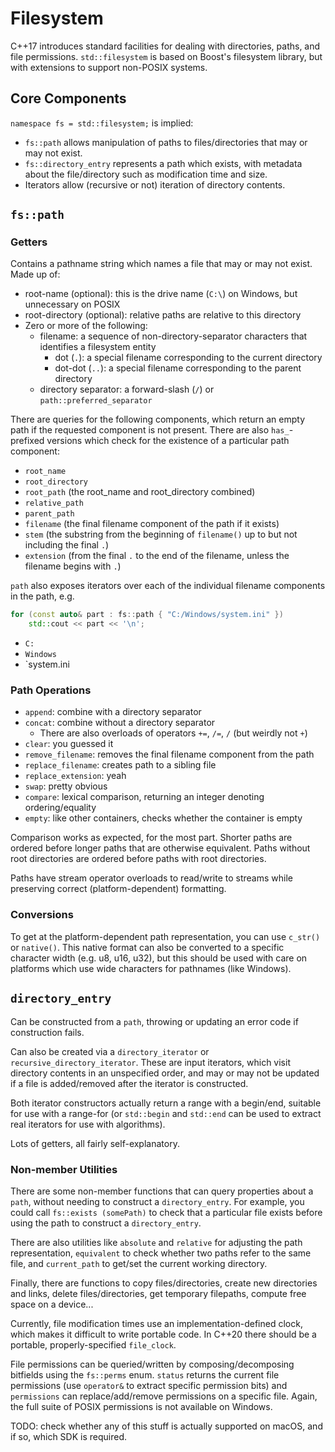 # Filesystem

C++17 introduces standard facilities for dealing with directories, paths, and file permissions.
`std::filesystem` is based on Boost's filesystem library, but with extensions to support non-POSIX
systems.

## Core Components

`namespace fs = std::filesystem;` is implied:

- `fs::path` allows manipulation of paths to files/directories that may or may not exist.
- `fs::directory_entry` represents a path which exists, with metadata about the file/directory
  such as modification time and size.
- Iterators allow (recursive or not) iteration of directory contents.

## `fs::path`

### Getters

Contains a pathname string which names a file that may or may not exist. Made up of:

- root-name (optional): this is the drive name (`C:\`) on Windows, but unnecessary on POSIX
- root-directory (optional): relative paths are relative to this directory
- Zero or more of the following:
  - filename: a sequence of non-directory-separator characters that identifies a filesystem entity
    - dot (`.`): a special filename corresponding to the current directory
    - dot-dot (`..`): a special filename corresponding to the parent directory
  - directory separator: a forward-slash (`/`) or `path::preferred_separator`

There are queries for the following components, which return an empty path if the requested
component is not present. There are also `has_`-prefixed versions which check for the existence of
a particular path component:

- `root_name`
- `root_directory`
- `root_path` (the root_name and root_directory combined)
- `relative_path`
- `parent_path`
- `filename` (the final filename component of the path if it exists)
- `stem` (the substring from the beginning of `filename()` up to but not including the final `.`)
- `extension` (from the final `.` to the end of the filename, unless the filename begins with `.`)

`path` also exposes iterators over each of the individual filename components in the path, e.g.

```cpp
for (const auto& part : fs::path { "C:/Windows/system.ini" })
    std::cout << part << '\n';
```

- `C:`
- `Windows`
- `system.ini

### Path Operations

- `append`: combine with a directory separator
- `concat`: combine without a directory separator
  - There are also overloads of operators `+=`, `/=`, `/` (but weirdly not `+`)
- `clear`: you guessed it
- `remove_filename`: removes the final filename component from the path
- `replace_filename`: creates path to a sibling file
- `replace_extension`: yeah
- `swap`: pretty obvious
- `compare`: lexical comparison, returning an integer denoting ordering/equality
- `empty`: like other containers, checks whether the container is empty

Comparison works as expected, for the most part. Shorter paths are ordered before longer paths that
are otherwise equivalent. Paths without root directories are ordered before paths with root
directories.

Paths have stream operator overloads to read/write to streams while preserving correct
(platform-dependent) formatting.

### Conversions

To get at the platform-dependent path representation, you can use `c_str()` or `native()`. This
native format can also be converted to a specific character width (e.g. u8, u16, u32), but this
should be used with care on platforms which use wide characters for pathnames (like Windows).

## `directory_entry`

Can be constructed from a `path`, throwing or updating an error code if construction fails.

Can also be created via a `directory_iterator` or `recursive_directory_iterator`. These are input
iterators, which visit directory contents in an unspecified order, and may or may not be updated if
a file is added/removed after the iterator is constructed.

Both iterator constructors actually return a range with a begin/end, suitable for use with a
range-for (or `std::begin` and `std::end` can be used to extract real iterators for use with
algorithms).

Lots of getters, all fairly self-explanatory.

### Non-member Utilities

There are some non-member functions that can query properties about a `path`, without needing to
construct a `directory_entry`. For example, you could call `fs::exists (somePath)` to check that
a particular file exists before using the path to construct a `directory_entry`.

There are also utilities like `absolute` and `relative` for adjusting the path representation,
`equivalent` to check whether two paths refer to the same file, and `current_path` to get/set the
current working directory.

Finally, there are functions to copy files/directories, create new directories and links, delete
files/directories, get temporary filepaths, compute free space on a device...

Currently, file modification times use an implementation-defined clock, which makes it difficult
to write portable code. In C++20 there should be a portable, properly-specified `file_clock`.

File permissions can be queried/written by composing/decomposing bitfields using the `fs::perms`
enum. `status` returns the current file permissions (use `operator&` to extract specific permission
bits) and `permissions` can replace/add/remove permissions on a specific file. Again, the full
suite of POSIX permissions is not available on Windows.

TODO: check whether any of this stuff is actually supported on macOS, and if so, which SDK is
required.
